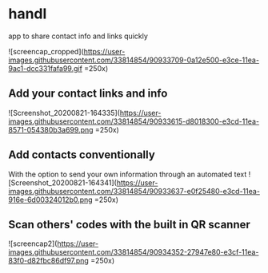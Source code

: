 # handl
app to share contact info and links quickly

![screencap_cropped](https://user-images.githubusercontent.com/33814854/90933709-0a12e500-e3ce-11ea-9ac1-dcc331fafa99.gif =250x)

## Add your contact links and info
![Screenshot_20200821-164335](https://user-images.githubusercontent.com/33814854/90933615-d8018300-e3cd-11ea-8571-054380b3a699.png =250x)

## Add contacts conventionally
With the option to send your own information through an automated text
![Screenshot_20200821-164341](https://user-images.githubusercontent.com/33814854/90933637-e0f25480-e3cd-11ea-916e-6d00324012b0.png =250x)

## Scan others' codes with the built in QR scanner
![screencap2](https://user-images.githubusercontent.com/33814854/90934352-27947e80-e3cf-11ea-83f0-d82fbc86df97.png =250x)
